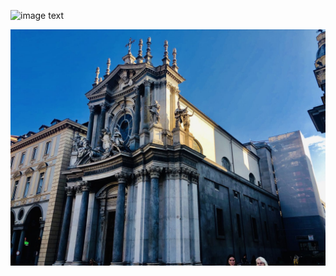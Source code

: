 ![image text](https://github.com/Henhaodetiedan/Henhaodetiedan.github.io/blob/main/img-storage/FIRENZE.jpg)

![image text](FIRENZE.jpg)
